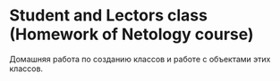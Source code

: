 # Student and Lectors class (Homework of Netology course)
Домашняя работа по созданию классов и работе с объектами этих классов.
